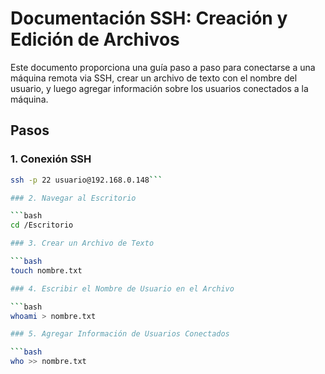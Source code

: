 # Documentación SSH: Creación y Edición de Archivos

Este documento proporciona una guía paso a paso para conectarse a una máquina remota via SSH, crear un archivo de texto con el nombre del usuario, y luego agregar información sobre los usuarios conectados a la máquina.

## Pasos

### 1. Conexión SSH

```bash
ssh -p 22 usuario@192.168.0.148```

### 2. Navegar al Escritorio

```bash
cd /Escritorio

### 3. Crear un Archivo de Texto

```bash
touch nombre.txt

### 4. Escribir el Nombre de Usuario en el Archivo

```bash
whoami > nombre.txt

### 5. Agregar Información de Usuarios Conectados

```bash
who >> nombre.txt
